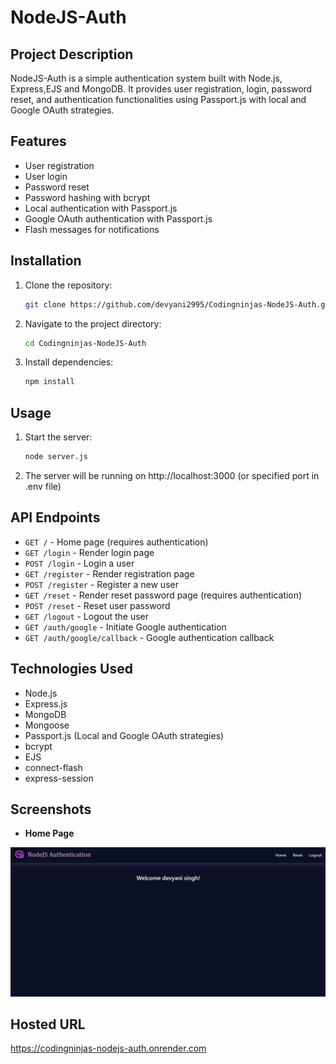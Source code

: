 # NodeJS-Auth

## Project Description
NodeJS-Auth is a simple authentication system built with Node.js, Express,EJS and MongoDB. It provides user registration, login, password reset, and authentication functionalities using Passport.js with local and Google OAuth strategies.

## Features
- User registration
- User login
- Password reset
- Password hashing with bcrypt
- Local authentication with Passport.js
- Google OAuth authentication with Passport.js
- Flash messages for notifications

## Installation
1. Clone the repository:
    ```sh
    git clone https://github.com/devyani2995/Codingninjas-NodeJS-Auth.git
    ```
2. Navigate to the project directory:
    ```sh
    cd Codingninjas-NodeJS-Auth
    ```
3. Install dependencies:
    ```sh
    npm install
    ```
## Usage
1. Start the server:
    ```sh
    node server.js
    ```
2. The server will be running on http://localhost:3000 (or specified port in .env file)

## API Endpoints
- `GET /` - Home page (requires authentication)
- `GET /login` - Render login page
- `POST /login` - Login a user
- `GET /register` - Render registration page
- `POST /register` - Register a new user
- `GET /reset` - Render reset password page (requires authentication)
- `POST /reset` - Reset user password
- `GET /logout` - Logout the user
- `GET /auth/google` - Initiate Google authentication
- `GET /auth/google/callback` - Google authentication callback

## Technologies Used
- Node.js
- Express.js
- MongoDB
- Mongoose
- Passport.js (Local and Google OAuth strategies)
- bcrypt
- EJS
- connect-flash
- express-session

## Screenshots

- **Home Page**

![Home Page](public/images/home.png)

## Hosted URL

https://codingninjas-nodejs-auth.onrender.com